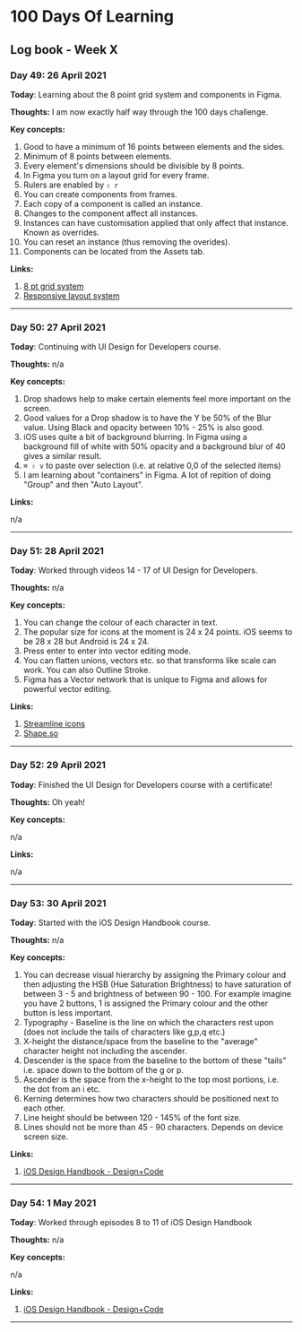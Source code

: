 # 100 Days Of Learning

## Log book - Week X

### Day 49: 26 April 2021

**Today**: Learning about the 8 point grid system and components in Figma.

**Thoughts:** I am now exactly half way through the 100 days challenge.

**Key concepts:**

1. Good to have a minimum of 16 points between elements and the sides.
2. Minimum of 8 points between elements.
3. Every element's dimensions should be divisible by 8 points.
4. In Figma you turn on a layout grid for every frame.
5. Rulers are enabled by `⇧ r`
6. You can create components from frames.
7. Each copy of a component is called an instance.
8. Changes to the component affect all instances.
9. Instances can have customisation applied that only affect that instance. Known as overrides.
10. You can reset an instance (thus removing the overides).
11. Components can be located from the Assets tab.

**Links:**

1. [8 pt grid system](https://spec.fm/specifics/8-pt-grid)
2. [Responsive layout system](https://material.io/design/layout/responsive-layout-grid.html)

---

### Day 50: 27 April 2021

**Today**: Continuing with UI Design for Developers course.

**Thoughts:** n/a

**Key concepts:**

1. Drop shadows help to make certain elements feel more important on the screen.
2. Good values for a Drop shadow is to have the Y be 50% of the Blur value. Using Black and opacity between 10% - 25% is also good.
3. iOS uses quite a bit of background blurring. In Figma using a background fill of white with 50% opacity and a background blur of 40 gives a similar result.
4. `⌘ ⇧ v` to paste over selection (i.e. at relative 0,0 of the selected items)
5. I am learning about "containers" in Figma. A lot of repition of doing "Group" and then "Auto Layout".

**Links:**

n/a

---

### Day 51: 28 April 2021

**Today**: Worked through videos 14 - 17 of UI Design for Developers.

**Thoughts:** n/a

**Key concepts:**

1. You can change the colour of each character in text.
2. The popular size for icons at the moment is 24 x 24 points. iOS seems to be 28 x 28 but Android is 24 x 24.
3. Press enter to enter into vector editing mode.
4. You can flatten unions, vectors etc. so that transforms like scale can work. You can also Outline Stroke.
5. Figma has a Vector network that is unique to Figma and allows for powerful vector editing.

**Links:**

1. [Streamline icons](https://streamlineicons.com/)
2. [Shape.so](https://shape.so/)

---

### Day 52: 29 April 2021

**Today**: Finished the UI Design for Developers course with a certificate!

**Thoughts:** Oh yeah!

**Key concepts:**

n/a

**Links:**

n/a

---

### Day 53: 30 April 2021

**Today**: Started with the iOS Design Handbook course.

**Thoughts:** n/a

**Key concepts:**

1. You can decrease visual hierarchy by assigning the Primary colour and then adjusting the HSB (Hue Saturation Brightness) to have saturation of between 3 - 5 and brightness of between 90 - 100. For example imagine you have 2 buttons, 1 is assigned the Primary colour and the other button is less important.
2. Typography - Baseline is the line on which the characters rest upon (does not include the tails of characters like g,p,q etc.)
3. X-height the distance/space from the baseline to the "average" character height not including the ascender.
4. Descender is the space from the baseline to the bottom of these "tails" i.e. space down to the bottom of the g or p.
5. Ascender is the space from the x-height to the top most portions, i.e. the dot from an i etc.
6. Kerning determines how two characters should be positioned next to each other.
7. Line height should be between 120 - 145% of the font size.
8. Lines should not be more than 45 - 90 characters. Depends on device screen size.

**Links:**

1. [iOS Design Handbook - Design+Code](https://designcode.io/ios-design-handbook)

---

### Day 54: 1 May 2021

**Today**: Worked through episodes 8 to 11 of iOS Design Handbook

**Thoughts:** n/a

**Key concepts:**

n/a

**Links:**

1. [iOS Design Handbook - Design+Code](https://designcode.io/ios-design-handbook)

---
